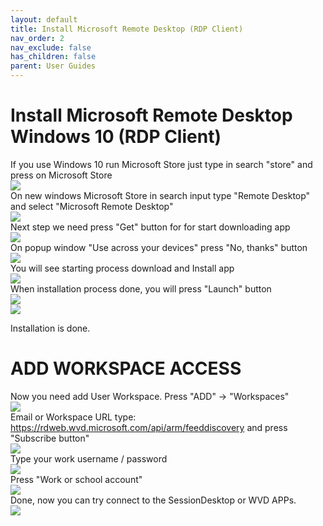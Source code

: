 ```yaml
---
layout: default
title: Install Microsoft Remote Desktop (RDP Client)
nav_order: 2
nav_exclude: false
has_children: false
parent: User Guides
---
```


# Install Microsoft Remote Desktop Windows 10 (RDP Client)
If you use Windows 10 run Microsoft Store just type in search "store" and press on Microsoft Store  
![](images/step_01.png)     
On new windows Microsoft Store in search input type "Remote Desktop" and select "Microsoft Remote Desktop"  
![](images/step_02.png)    
Next step we need press "Get" button for for start downloading app   
![](images/step_03.png)   
On popup window "Use across your devices" press "No, thanks" button  
![](images/step_04.png)  
You will see starting process download and Install app  
![](images/step_05.png)  
When installation process done, you will press "Launch" button  
![](images/step_06.png)  
![](images/step_07.png)     
  
Installation is done. 


# ADD WORKSPACE ACCESS 
Now you need add User Workspace. Press "ADD" -> "Workspaces"  
![](images/step_08.png)  
Email or Workspace URL type: https://rdweb.wvd.microsoft.com/api/arm/feeddiscovery  and press "Subscribe button"  
![](images/step_09.png)    
Type your work username / password  
![](images/step_10.png)   
Press "Work or school account"    
![](images/step_11.png)  
Done, now you can try connect to the SessionDesktop or WVD APPs.  
![](images/step_12.png)   

